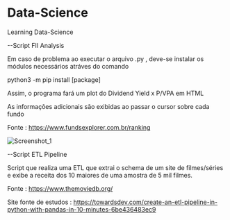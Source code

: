 # Data-Science
Learning Data-Science

--Script FII Analysis

Em caso de problema ao executar o arquivo .py , deve-se instalar os módulos necessários atráves do comando

python3 -m pip install [package]

Assim, o programa fará um plot do Dividend Yield x P/VPA em HTML

As informações adicionais são exibidas ao passar o cursor sobre cada fundo 

Fonte : https://www.fundsexplorer.com.br/ranking

![Screenshot_1](https://user-images.githubusercontent.com/48864868/88490047-01fe8b80-cf6f-11ea-89d9-01763f82d629.png)

--Script ETL Pipeline

Script que realiza uma ETL que extrai o schema de um site de filmes/séries e exibe a receita dos 10 maiores de uma amostra de 5 mil filmes.

Fonte : https://www.themoviedb.org/

Site fonte de estudos : https://towardsdev.com/create-an-etl-pipeline-in-python-with-pandas-in-10-minutes-6be436483ec9



